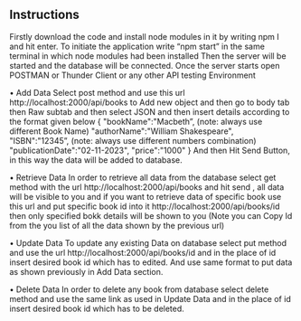 ## Instructions 

Firstly download the code and install node modules in it by writing npm I and hit enter.
To initiate the application write “npm start” in the same terminal in which node modules had been
installed 
Then the server will be started and the database will be connected.
Once the server starts open POSTMAN or Thunder Client or any other API testing Environment 

•	Add Data
Select post method and use this url  http://localhost:2000/api/books to Add new object and then go to body tab then Raw subtab and then select JSON and then insert details according to the format given below
{
    "bookName":"Macbeth”, (note: always use different Book Name)
    "authorName":"William Shakespeare",
    "ISBN":"12345”, (note: always use different numbers combination)  
    "publicationDate":"02-11-2023",
    "price":"1000"
}
 And then Hit Send Button, in this way the data will be added to database.

•	Retrieve Data
In order to retrieve all data from the database select get method with the url http://localhost:2000/api/books and hit send , all data will be visible to you and if you want to retrieve data of specific book use this url and put specific book id into it http://localhost:2000/api/books/id then only specified bokk details will be shown to you (Note you can Copy Id from the you list of all the data shown by the previous url)

•	Update Data
To update any existing Data on database select put method and use the url http://localhost:2000/api/books/id and in the place of id insert desired book id which has to edited. And use same format to put data as shown previously in Add Data section.

•	Delete Data
In order to delete any book from database  select delete method and use the same link as used in Update Data and in the place of id insert desired book id which has to be deleted.

